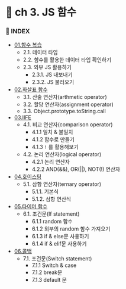 
# 📝 ch 3. JS 함수

### 📌 INDEX 
- [01.함수 복습](https://github.com/ohtaekwon/JS-TEST/blob/master/ch3-JS-%ED%95%A8%EC%88%98/01_%ED%95%A8%EC%88%98%20%EB%B3%B5%EC%8A%B5.md)
  - 2.1. 데이터 타입
  - 2.2. 함수를 활용한 데이터 타입 확인하기
  - 2.3. 외부 JS 활용하기
      - 2.3.1. JS 내보내기
      - 2.3.2. JS 불러오기
- [02.화살표 함수](https://github.com/ohtaekwon/JS-TEST/blob/master/ch3-JS-%ED%95%A8%EC%88%98/02_%ED%99%94%EC%82%B4%ED%91%9C%ED%95%A8%EC%88%98.md)
  - 3.1. 산술 연산자(arthmetic operator)
  - 3.2. 할당 연산자(assignment operator)
  - 3.3. Object.prototype.toString.call
- [03.IIFE](https://github.com/ohtaekwon/JS-TEST/blob/master/ch3-JS-%ED%95%A8%EC%88%98/03_IIFE.md)
  - 4.1. 비교 연산자(comparison operator)
      - 4.1.1 일치 & 불일치
      - 4.1.2 함수로 만들기
      - 4.1.3 `!` 를 활용해보기
  - 4.2. 논리 연산자(logical operator)
      - 4.2.1 논리 연산자
      - 4.2.2 AND(&&), OR(||), NOT(!) 연산자
- [04.호이스팅](https://github.com/ohtaekwon/JS-TEST/blob/master/ch3-JS-%ED%95%A8%EC%88%98/04_%ED%98%B8%EC%9D%B4%EC%8A%A4%ED%8C%85.md)
  - 5.1. 삼항 연산자(ternary operator)
      - 5.1.1. 기본식
      - 5.1.2. 삼항 연산식
- [05.타이머 함수](https://github.com/ohtaekwon/JS-TEST/blob/master/ch3-JS-%ED%95%A8%EC%88%98/05_%ED%83%80%EC%9D%B4%EB%A8%B8%ED%95%A8%EC%88%98.md)
  - 6.1. 조건문(If statement)
      - 6.1.1 random 함수
      - 6.1.2 외부의 random 함수 가져오기
      - 6.1.3 if & else문 사용하기
      - 6.1.4 if & elif문 사용하기
- [06.콜백](https://github.com/ohtaekwon/JS-TEST/blob/master/ch3-JS-%ED%95%A8%EC%88%98/06_%EC%BD%9C%EB%B0%B1.md)
  - 7.1. 조건문(Switch statement)
      - 7.1.1 Switch & case
      - 7.1.2 break문
      - 7.1.3 default 문
